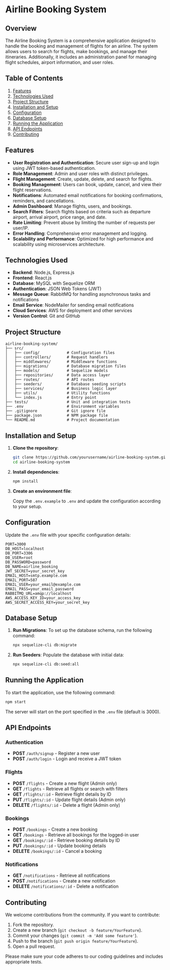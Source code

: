 # Airline Booking System

## Overview

The Airline Booking System is a comprehensive application designed to handle the booking and management of flights for an airline. The system allows users to search for flights, make bookings, and manage their itineraries. Additionally, it includes an administration panel for managing flight schedules, airport information, and user roles.

## Table of Contents

1. [Features](#features)
2. [Technologies Used](#technologies-used)
3. [Project Structure](#project-structure)
4. [Installation and Setup](#installation-and-setup)
5. [Configuration](#configuration)
6. [Database Setup](#database-setup)
7. [Running the Application](#running-the-application)
8. [API Endpoints](#api-endpoints)
9. [Contributing](#contributing)


## Features

- **User Registration and Authentication**: Secure user sign-up and login using JWT token-based authentication.
- **Role Management**: Admin and user roles with distinct privileges.
- **Flight Management**: Create, update, delete, and search for flights.
- **Booking Management**: Users can book, update, cancel, and view their flight reservations.
- **Notifications**: Automated email notifications for booking confirmations, reminders, and cancellations.
- **Admin Dashboard**: Manage flights, users, and bookings.
- **Search Filters**: Search flights based on criteria such as departure airport, arrival airport, price range, and date.
- **Rate Limiting**: Prevent abuse by limiting the number of requests per user/IP.
- **Error Handling**: Comprehensive error management and logging.
- **Scalability and Performance**: Optimized for high performance and scalability using microservices architecture.

## Technologies Used

- **Backend**: Node.js, Express.js
- **Frontend**: React.js
- **Database**: MySQL with Sequelize ORM
- **Authentication**: JSON Web Tokens (JWT)
- **Message Queue**: RabbitMQ for handling asynchronous tasks and notifications
- **Email Service**: NodeMailer for sending email notifications
- **Cloud Services**: AWS for deployment and other services
- **Version Control**: Git and GitHub

## Project Structure

```plaintext
airline-booking-system/
├── src/
│   ├── config/            # Configuration files
│   ├── controllers/       # Request handlers
│   ├── middlewares/       # Middleware functions
│   ├── migrations/        # Database migration files
│   ├── models/            # Sequelize models
│   ├── repositories/      # Data access layer
│   ├── routes/            # API routes
│   ├── seeders/           # Database seeding scripts
│   ├── services/          # Business logic layer
│   ├── utils/             # Utility functions
│   └── index.js           # Entry point
├── tests/                 # Unit and integration tests
├── .env                   # Environment variables
├── .gitignore             # Git ignore file
├── package.json           # NPM package file
└── README.md              # Project documentation
```

## Installation and Setup

1. **Clone the repository**:

   ```bash
   git clone https://github.com/yourusername/airline-booking-system.git
   cd airline-booking-system
   ```

2. **Install dependencies**:

   ```bash
   npm install
   ```

3. **Create an environment file**:

   Copy the `.env.example` to `.env` and update the configuration according to your setup.

## Configuration

Update the `.env` file with your specific configuration details:

```plaintext
PORT=3000
DB_HOST=localhost
DB_PORT=3306
DB_USER=root
DB_PASSWORD=password
DB_NAME=airline_booking
JWT_SECRET=your_secret_key
EMAIL_HOST=smtp.example.com
EMAIL_PORT=587
EMAIL_USER=your_email@example.com
EMAIL_PASS=your_email_password
RABBITMQ_URL=amqp://localhost
AWS_ACCESS_KEY_ID=your_access_key
AWS_SECRET_ACCESS_KEY=your_secret_key
```

## Database Setup

1. **Run Migrations**: To set up the database schema, run the following command:

   ```bash
   npx sequelize-cli db:migrate
   ```

2. **Run Seeders**: Populate the database with initial data:

   ```bash
   npx sequelize-cli db:seed:all
   ```

## Running the Application

To start the application, use the following command:

```bash
npm start
```

The server will start on the port specified in the `.env` file (default is 3000).

## API Endpoints

### Authentication

- **POST** `/auth/signup` - Register a new user
- **POST** `/auth/login` - Login and receive a JWT token

### Flights

- **POST** `/flights` - Create a new flight (Admin only)
- **GET** `/flights` - Retrieve all flights or search with filters
- **GET** `/flights/:id` - Retrieve flight details by ID
- **PUT** `/flights/:id` - Update flight details (Admin only)
- **DELETE** `/flights/:id` - Delete a flight (Admin only)

### Bookings

- **POST** `/bookings` - Create a new booking
- **GET** `/bookings` - Retrieve all bookings for the logged-in user
- **GET** `/bookings/:id` - Retrieve booking details by ID
- **PUT** `/bookings/:id` - Update booking details
- **DELETE** `/bookings/:id` - Cancel a booking

### Notifications

- **GET** `/notifications` - Retrieve all notifications
- **POST** `/notifications` - Create a new notification
- **DELETE** `/notifications/:id` - Delete a notification

## Contributing

We welcome contributions from the community. If you want to contribute:

1. Fork the repository.
2. Create a new branch (`git checkout -b feature/YourFeature`).
3. Commit your changes (`git commit -m 'Add some feature'`).
4. Push to the branch (`git push origin feature/YourFeature`).
5. Open a pull request.

Please make sure your code adheres to our coding guidelines and includes appropriate tests.
